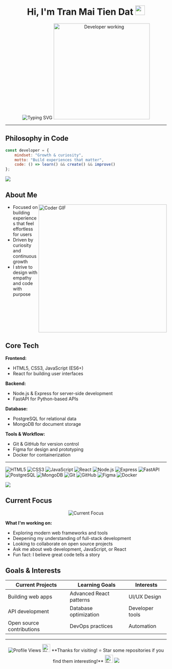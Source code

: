 <div align="center">

# Hi, I'm Tran Mai Tien Dat <img src="https://media.giphy.com/media/hvRJCLFzcasrR4ia7z/giphy.gif" width="30px"/>

<img src="https://readme-typing-svg.herokuapp.com?font=Fira+Code&pause=1000&color=36BCF7FF&center=true&vCenter=true&width=500&lines=I+build+calm%2C+useful+web+experiences;Simple+on+the+surface%2C+thoughtful+underneath;Welcome+to+my+GitHub!" alt="Typing SVG" />

<img src="https://raw.githubusercontent.com/TheDudeThatCode/TheDudeThatCode/master/Assets/Developer.gif" width="300px" alt="Developer working"/>

</div>

---

## Philosophy in Code

```javascript
const developer = {
	mindset: "Growth & curiosity",
	motto: "Build experiences that matter",
	code: () => learn() && create() && improve()
};
```

<img src="https://user-images.githubusercontent.com/73097560/115834477-dbab4500-a447-11eb-908a-139a6edaec5c.gif">

##  About Me

<img align="right" src="https://media.giphy.com/media/SWoSkN6DxTszqIKEqv/giphy.gif" alt="Coder GIF" width="400">

-  Focused on building experiences that feel effortless for users
-  Driven by curiosity and continuous growth  
-  I strive to design with empathy and code with purpose

<br clear="both"/>

## Core Tech

**Frontend:**
- HTML5, CSS3, JavaScript (ES6+)
- React for building user interfaces

**Backend:**
- Node.js & Express for server-side development
- FastAPI for Python-based APIs

**Database:**
- PostgreSQL for relational data
- MongoDB for document storage

**Tools & Workflow:**
- Git & GitHub for version control
- Figma for design and prototyping
- Docker for containerization

---

![HTML5](https://img.shields.io/badge/HTML5-E34F26?style=flat-square&logo=html5&logoColor=white) 
![CSS3](https://img.shields.io/badge/CSS3-1572B6?style=flat-square&logo=css3&logoColor=white) 
![JavaScript](https://img.shields.io/badge/JavaScript-F7DF1E?style=flat-square&logo=javascript&logoColor=black) 
![React](https://img.shields.io/badge/React-20232A?style=flat-square&logo=react&logoColor=61DAFB)
![Node.js](https://img.shields.io/badge/Node.js-339933?style=flat-square&logo=node.js&logoColor=white) 
![Express](https://img.shields.io/badge/Express-000000?style=flat-square&logo=express&logoColor=white) 
![FastAPI](https://img.shields.io/badge/FastAPI-009688?style=flat-square&logo=fastapi&logoColor=white)
![PostgreSQL](https://img.shields.io/badge/PostgreSQL-336791?style=flat-square&logo=postgresql&logoColor=white) 
![MongoDB](https://img.shields.io/badge/MongoDB-47A248?style=flat-square&logo=mongodb&logoColor=white)
![Git](https://img.shields.io/badge/Git-F05032?style=flat-square&logo=git&logoColor=white) 
![GitHub](https://img.shields.io/badge/GitHub-181717?style=flat-square&logo=github&logoColor=white) 
![Figma](https://img.shields.io/badge/Figma-F24E1E?style=flat-square&logo=figma&logoColor=white) 
![Docker](https://img.shields.io/badge/Docker-2496ED?style=flat-square&logo=docker&logoColor=white)

<img src="https://user-images.githubusercontent.com/73097560/115834477-dbab4500-a447-11eb-908a-139a6edaec5c.gif">

##  Current Focus

<div align="center">

<img src="https://readme-typing-svg.herokuapp.com?font=Fira+Code&pause=1000&color=F75C7EFF&center=true&vCenter=true&width=600&lines=Learning+new+technologies;Building+meaningful+projects;Exploring+web+development;Creating+better+user+experiences" alt="Current Focus" />

</div>

**What I'm working on:**
-  Exploring modern web frameworks and tools
-  Deepening my understanding of full-stack development  
-  Looking to collaborate on open source projects
-  Ask me about web development, JavaScript, or React
-  Fun fact: I believe great code tells a story

##  Goals & Interests

<div align="center">

|  **Current Projects** |  **Learning Goals** |  **Interests** |
|-------------------------|----------------------|-------------------|
| Building web apps | Advanced React patterns | UI/UX Design |
| API development | Database optimization | Developer tools |
| Open source contributions | DevOps practices | Automation |

</div>


---

<div align="center">
  <img src="https://komarev.com/ghpvc/?username=TranMaiTienDat&style=flat-square&color=blue" alt="Profile Views"/>
  
  <img src="https://media.giphy.com/media/ObNTw8Uzwy6KQ/giphy.gif" width="25" alt="Blob dance"/>
  **Thanks for visiting! ⭐ Star some repositories if you find them interesting!**
  <img src="https://media.giphy.com/media/ObNTw8Uzwy6KQ/giphy.gif" width="25" alt="Blob dance"/>
  
  <img src="https://raw.githubusercontent.com/Trilokia/Trilokia/379277808c61ef204768a61bbc5d25bc7798ccf1/bottom_header.svg" />
</div>
